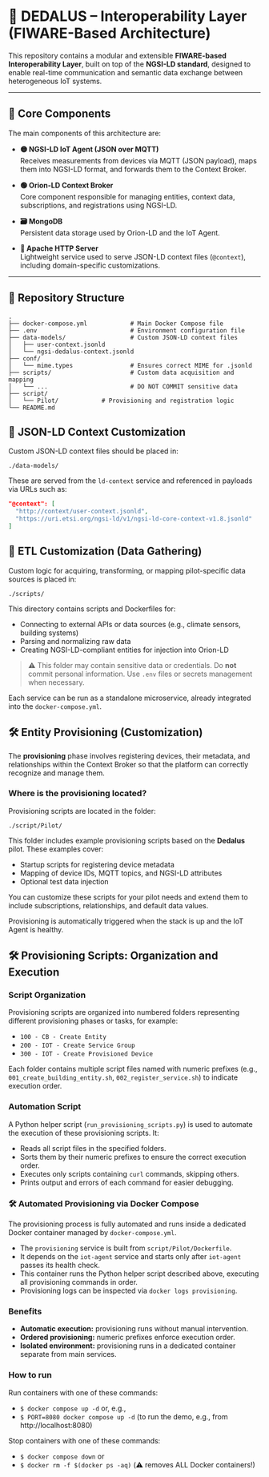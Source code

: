 # 🔌 DEDALUS – Interoperability Layer (FIWARE-Based Architecture)

This repository contains a modular and extensible **FIWARE-based Interoperability Layer**, built on top of the **NGSI-LD standard**, designed to enable real-time communication and semantic data exchange between heterogeneous IoT systems.

---

## 🧱 Core Components

The main components of this architecture are:

- **🟡 NGSI-LD IoT Agent (JSON over MQTT)**  
  Receives measurements from devices via MQTT (JSON payload), maps them into NGSI-LD format, and forwards them to the Context Broker.

- **🟢 Orion-LD Context Broker**  
  Core component responsible for managing entities, context data, subscriptions, and registrations using NGSI-LD.

- **🗃️ MongoDB**  
  Persistent data storage used by Orion-LD and the IoT Agent.

- **📂 Apache HTTP Server**  
  Lightweight service used to serve JSON-LD context files (`@context`), including domain-specific customizations.

---

## 📂 Repository Structure

```text
.
├── docker-compose.yml            # Main Docker Compose file
├── .env                          # Environment configuration file
├── data-models/                  # Custom JSON-LD context files
│   ├── user-context.jsonld
│   └── ngsi-dedalus-context.jsonld
├── conf/
│   └── mime.types                # Ensures correct MIME for .jsonld
├── scripts/                      # Custom data acquisition and mapping 
│   └── ...                       # DO NOT COMMIT sensitive data
├── script/
│   └── Pilot/            # Provisioning and registration logic
└── README.md
```

## 🔧 JSON-LD Context Customization

Custom JSON-LD context files should be placed in:

```plaintext
./data-models/
```

These are served from the `ld-context` service and referenced in payloads via URLs such as:

```json
"@context": [
  "http://context/user-context.jsonld",
  "https://uri.etsi.org/ngsi-ld/v1/ngsi-ld-core-context-v1.8.jsonld"
]
```

## 🧩 ETL Customization (Data Gathering)

Custom logic for acquiring, transforming, or mapping pilot-specific data sources is placed in:
```plaintext
./scripts/
```


This directory contains scripts and Dockerfiles for:

- Connecting to external APIs or data sources (e.g., climate sensors, building systems)
- Parsing and normalizing raw data
- Creating NGSI-LD-compliant entities for injection into Orion-LD

> ⚠️ This folder may contain sensitive data or credentials. Do **not** commit personal information. Use `.env` files or secrets management when necessary.

Each service can be run as a standalone microservice, already integrated into the `docker-compose.yml`.

## 🛠️ Entity Provisioning (Customization)

The **provisioning** phase involves registering devices, their metadata, and relationships within the Context Broker so that the platform can correctly recognize and manage them.

### Where is the provisioning located?

Provisioning scripts are located in the folder:


```plaintext
./script/Pilot/
```

This folder includes example provisioning scripts based on the **Dedalus** pilot. These examples cover:

- Startup scripts for registering device metadata
- Mapping of device IDs, MQTT topics, and NGSI-LD attributes
- Optional test data injection

You can customize these scripts for your pilot needs and extend them to include subscriptions, relationships, and default data values.

Provisioning is automatically triggered when the stack is up and the IoT Agent is healthy.

## 🛠️ Provisioning Scripts: Organization and Execution

### Script Organization

Provisioning scripts are organized into numbered folders representing different provisioning phases or tasks, for example:

- `100 - CB - Create Entity`
- `200 - IOT - Create Service Group`
- `300 - IOT - Create Provisioned Device`

Each folder contains multiple script files named with numeric prefixes (e.g., `001_create_building_entity.sh`, `002_register_service.sh`) to indicate execution order.

### Automation Script

A Python helper script (`run_provisioning_scripts.py`) is used to automate the execution of these provisioning scripts. It:

- Reads all script files in the specified folders.
- Sorts them by their numeric prefixes to ensure the correct execution order.
- Executes only scripts containing `curl` commands, skipping others.
- Prints output and errors of each command for easier debugging.

### 🛠️ Automated Provisioning via Docker Compose

The provisioning process is fully automated and runs inside a dedicated Docker container managed by `docker-compose.yml`.

- The `provisioning` service is built from `script/Pilot/Dockerfile`.
- It depends on the `iot-agent` service and starts only after `iot-agent` passes its health check.
- This container runs the Python helper script described above, executing all provisioning commands in order.
- Provisioning logs can be inspected via `docker logs provisioning`.

### Benefits

- **Automatic execution:** provisioning runs without manual intervention.
- **Ordered provisioning:** numeric prefixes enforce execution order.
- **Isolated environment:** provisioning runs in a dedicated container separate from main services.

### How to run 
Run containers with one of these commands:
- `$ docker compose up -d` or, e.g.,
- `$ PORT=8080 docker compose up -d` (to run the demo, e.g., from http://localhost:8080)

Stop containers with one of these commands:
- `$ docker compose down` or
- `$ docker rm -f $(docker ps -aq)` (⚠️ removes ALL Docker containers!)
